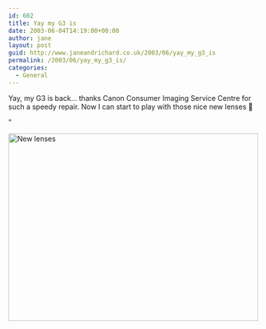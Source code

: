 ```yaml
---
id: 602
title: Yay my G3 is
date: 2003-06-04T14:19:00+00:00
author: jane
layout: post
guid: http://www.janeandrichard.co.uk/2003/06/yay_my_g3_is
permalink: /2003/06/yay_my_g3_is/
categories:
  - General
---
```

Yay, my G3 is back&#8230; thanks Canon Consumer Imaging Service Centre for such a speedy repair. Now I can start to play with those nice new lenses 🙂

&#8221;

<img src="http://v1.janeandrichard.co.uk/blog/img/166_6677_500375.JPG" alt="New lenses" height="375" width="500" />